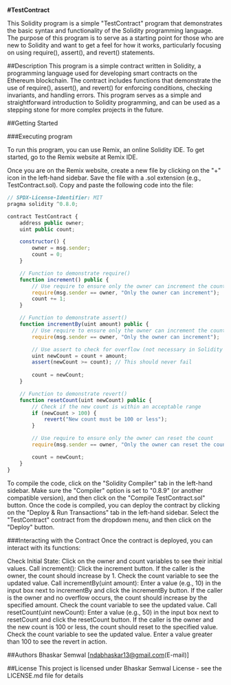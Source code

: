 **#TestContract**

This Solidity program is a simple "TestContract" program that demonstrates the basic syntax and functionality of the Solidity programming language. The purpose of this program is to serve as a starting point for those who are new to Solidity and want to get a feel for how it works, particularly focusing on using require(), assert(), and revert() statements.

##Description
This program is a simple contract written in Solidity, a programming language used for developing smart contracts on the Ethereum blockchain. The contract includes functions that demonstrate the use of require(), assert(), and revert() for enforcing conditions, checking invariants, and handling errors. This program serves as a simple and straightforward introduction to Solidity programming, and can be used as a stepping stone for more complex projects in the future.

##Getting Started

###Executing program

To run this program, you can use Remix, an online Solidity IDE. To get started, go to the Remix website at Remix IDE.

Once you are on the Remix website, create a new file by clicking on the "+" icon in the left-hand sidebar. Save the file with a .sol extension (e.g., TestContract.sol). Copy and paste the following code into the file:

```javascript
// SPDX-License-Identifier: MIT
pragma solidity ^0.8.0;

contract TestContract {
    address public owner;
    uint public count;

    constructor() {
        owner = msg.sender;
        count = 0;
    }

    // Function to demonstrate require()
    function increment() public {
        // Use require to ensure only the owner can increment the count
        require(msg.sender == owner, "Only the owner can increment");
        count += 1;
    }

    // Function to demonstrate assert()
    function incrementBy(uint amount) public {
        // Use require to ensure only the owner can increment the count
        require(msg.sender == owner, "Only the owner can increment");

        // Use assert to check for overflow (not necessary in Solidity 0.8+ due to built-in overflow checks, but shown for illustration)
        uint newCount = count + amount;
        assert(newCount >= count); // This should never fail
        
        count = newCount;
    }

    // Function to demonstrate revert()
    function resetCount(uint newCount) public {
        // Check if the new count is within an acceptable range
        if (newCount > 100) {
            revert("New count must be 100 or less");
        }

        // Use require to ensure only the owner can reset the count
        require(msg.sender == owner, "Only the owner can reset the count");

        count = newCount;
    }
}

```
To compile the code, click on the "Solidity Compiler" tab in the left-hand sidebar. Make sure the "Compiler" option is set to "0.8.9" (or another compatible version), and then click on the "Compile TestContract.sol" button.
Once the code is compiled, you can deploy the contract by clicking on the "Deploy & Run Transactions" tab in the left-hand sidebar. Select the "TestContract" contract from the dropdown menu, and then click on the "Deploy" button.

###Interacting with the Contract
Once the contract is deployed, you can interact with its functions:

Check Initial State: Click on the owner and count variables to see their initial values.
Call increment(): Click the increment button. If the caller is the owner, the count should increase by 1. Check the count variable to see the updated value.
Call incrementBy(uint amount): Enter a value (e.g., 10) in the input box next to incrementBy and click the incrementBy button. If the caller is the owner and no overflow occurs, the count should increase by the specified amount. Check the count variable to see the updated value.
Call resetCount(uint newCount): Enter a value (e.g., 50) in the input box next to resetCount and click the resetCount button. If the caller is the owner and the new count is 100 or less, the count should reset to the specified value. Check the count variable to see the updated value. Enter a value greater than 100 to see the revert in action.

##Authors
Bhaskar Semwal
[ndabhaskar13@gmail.com(E-mail)]

##License
This project is licensed under Bhaskar Semwal License - see the LICENSE.md file for details
